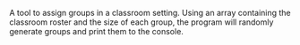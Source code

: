 A tool to assign groups in a classroom setting. 
Using an array containing the classroom roster and 
the size of each group, the program will randomly 
generate groups and print them to the console.
